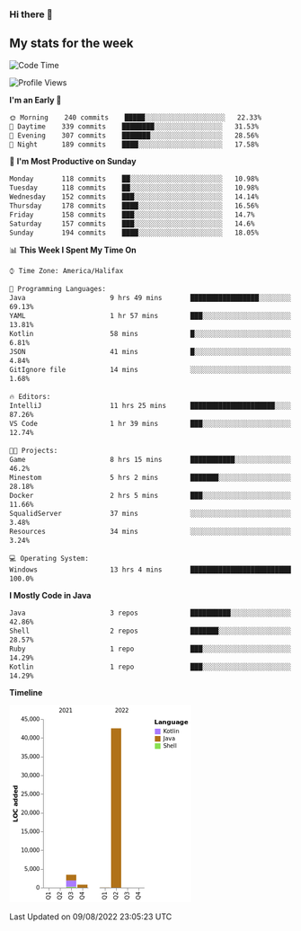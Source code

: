 ### Hi there 👋

## My stats for the week
<!--START_SECTION:waka-->
![Code Time](http://img.shields.io/badge/Code%20Time-369%20hrs%2013%20mins-blue)

![Profile Views](http://img.shields.io/badge/Profile%20Views-0-blue)

**I'm an Early 🐤** 

```text
🌞 Morning    240 commits    █████░░░░░░░░░░░░░░░░░░░░   22.33% 
🌆 Daytime    339 commits    ████████░░░░░░░░░░░░░░░░░   31.53% 
🌃 Evening    307 commits    ███████░░░░░░░░░░░░░░░░░░   28.56% 
🌙 Night      189 commits    ████░░░░░░░░░░░░░░░░░░░░░   17.58%

```
📅 **I'm Most Productive on Sunday** 

```text
Monday       118 commits    ██░░░░░░░░░░░░░░░░░░░░░░░   10.98% 
Tuesday      118 commits    ██░░░░░░░░░░░░░░░░░░░░░░░   10.98% 
Wednesday    152 commits    ███░░░░░░░░░░░░░░░░░░░░░░   14.14% 
Thursday     178 commits    ████░░░░░░░░░░░░░░░░░░░░░   16.56% 
Friday       158 commits    ███░░░░░░░░░░░░░░░░░░░░░░   14.7% 
Saturday     157 commits    ███░░░░░░░░░░░░░░░░░░░░░░   14.6% 
Sunday       194 commits    ████░░░░░░░░░░░░░░░░░░░░░   18.05%

```


📊 **This Week I Spent My Time On** 

```text
⌚︎ Time Zone: America/Halifax

💬 Programming Languages: 
Java                     9 hrs 49 mins       █████████████████░░░░░░░░   69.13% 
YAML                     1 hr 57 mins        ███░░░░░░░░░░░░░░░░░░░░░░   13.81% 
Kotlin                   58 mins             █░░░░░░░░░░░░░░░░░░░░░░░░   6.81% 
JSON                     41 mins             █░░░░░░░░░░░░░░░░░░░░░░░░   4.84% 
GitIgnore file           14 mins             ░░░░░░░░░░░░░░░░░░░░░░░░░   1.68%

🔥 Editors: 
IntelliJ                 11 hrs 25 mins      █████████████████████░░░░   87.26% 
VS Code                  1 hr 39 mins        ███░░░░░░░░░░░░░░░░░░░░░░   12.74%

🐱‍💻 Projects: 
Game                     8 hrs 15 mins       ███████████░░░░░░░░░░░░░░   46.2% 
Minestom                 5 hrs 2 mins        ███████░░░░░░░░░░░░░░░░░░   28.18% 
Docker                   2 hrs 5 mins        ███░░░░░░░░░░░░░░░░░░░░░░   11.66% 
SqualidServer            37 mins             ░░░░░░░░░░░░░░░░░░░░░░░░░   3.48% 
Resources                34 mins             ░░░░░░░░░░░░░░░░░░░░░░░░░   3.24%

💻 Operating System: 
Windows                  13 hrs 4 mins       █████████████████████████   100.0%

```

**I Mostly Code in Java** 

```text
Java                     3 repos             ██████████░░░░░░░░░░░░░░░   42.86% 
Shell                    2 repos             ███████░░░░░░░░░░░░░░░░░░   28.57% 
Ruby                     1 repo              ███░░░░░░░░░░░░░░░░░░░░░░   14.29% 
Kotlin                   1 repo              ███░░░░░░░░░░░░░░░░░░░░░░   14.29%

```


**Timeline**

![Chart not found](https://raw.githubusercontent.com/lyndseyy/lyndseyy/main/charts/bar_graph.png) 


 Last Updated on 09/08/2022 23:05:23 UTC
<!--END_SECTION:waka-->